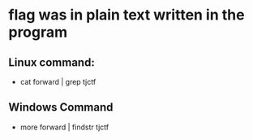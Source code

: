 # flag was in plain text written in the program

## Linux command:
* cat forward | grep tjctf
## Windows Command
* more forward | findstr tjctf